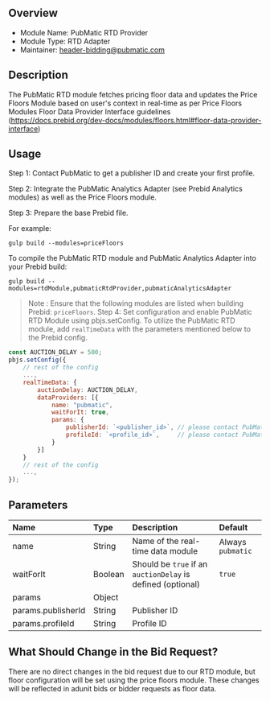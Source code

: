 ## Overview

- Module Name: PubMatic RTD Provider
- Module Type: RTD Adapter
- Maintainer: header-bidding@pubmatic.com

## Description

The PubMatic RTD module fetches pricing floor data and updates the Price Floors Module based on user's context in real-time as per Price Floors Modules Floor Data Provider Interface guidelines (https://docs.prebid.org/dev-docs/modules/floors.html#floor-data-provider-interface)

## Usage

Step 1: Contact PubMatic to get a publisher ID and create your first profile.

Step 2: Integrate the PubMatic Analytics Adapter (see Prebid Analytics modules) as well as the Price Floors module.

Step 3: Prepare the base Prebid file.

For example:

```shell
gulp build --modules=priceFloors
```

To compile the PubMatic RTD module and PubMatic Analytics Adapter into your Prebid build:

```shell
gulp build --modules=rtdModule,pubmaticRtdProvider,pubmaticAnalyticsAdapter
```

> Note : Ensure that the following modules are listed when building Prebid: `priceFloors`.
Step 4: Set configuration and enable PubMatic RTD Module using pbjs.setConfig.
To utilize the PubMatic RTD module, add `realTimeData` with the parameters mentioned below to the Prebid config.

```js
const AUCTION_DELAY = 500;
pbjs.setConfig({
	// rest of the config
	...,
	realTimeData: {
		auctionDelay: AUCTION_DELAY,
		dataProviders: [{
			name: "pubmatic",
			waitForIt: true,
			params: {
				publisherId: `<publisher_id>`, // please contact PubMatic to get a publisherId for yourself
				profileId: `<profile_id>`,     // please contact PubMatic to get a profileId for yourself
			}
		}]
	}
	// rest of the config
	...,
});
```

## Parameters

| Name               | Type    | Description                                                    | Default                    |
| :----------------- | :------ | :------------------------------------------------------------- | :------------------------- |
| name               | String  | Name of the real-time data module                              | Always `pubmatic`          |
| waitForIt          | Boolean | Should be `true` if an `auctionDelay` is defined (optional)    | `true`                     |
| params             | Object  |                                                                |                            |
| params.publisherId | String  | Publisher ID                                                   |                            |
| params.profileId   | String  | Profile ID                                                     |                            |


## What Should Change in the Bid Request?

There are no direct changes in the bid request due to our RTD module, but floor configuration will be set using the price floors module. These changes will be reflected in adunit bids or bidder requests as floor data.